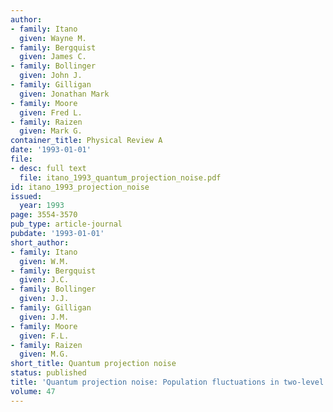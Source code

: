 ```yaml
---
author:
- family: Itano
  given: Wayne M.
- family: Bergquist
  given: James C.
- family: Bollinger
  given: John J.
- family: Gilligan
  given: Jonathan Mark
- family: Moore
  given: Fred L.
- family: Raizen
  given: Mark G.
container_title: Physical Review A
date: '1993-01-01'
file:
- desc: full text
  file: itano_1993_quantum_projection_noise.pdf
id: itano_1993_projection_noise
issued:
  year: 1993
page: 3554-3570
pub_type: article-journal
pubdate: '1993-01-01'
short_author:
- family: Itano
  given: W.M.
- family: Bergquist
  given: J.C.
- family: Bollinger
  given: J.J.
- family: Gilligan
  given: J.M.
- family: Moore
  given: F.L.
- family: Raizen
  given: M.G.
short_title: Quantum projection noise
status: published
title: 'Quantum projection noise: Population fluctuations in two-level systems'
volume: 47
---
```

